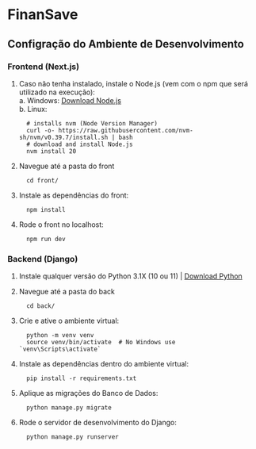 # FinanSave

## Configração do Ambiente de Desenvolvimento

### Frontend (Next.js)

1. Caso não tenha instalado, instale o Node.js (vem com o npm que será utilizado na execução):  
   a. Windows: [Download Node.js](https://nodejs.org/en/download/prebuilt-installer)  
   b. Linux: 
    ```
      # installs nvm (Node Version Manager)
      curl -o- https://raw.githubusercontent.com/nvm-sh/nvm/v0.39.7/install.sh | bash
      # download and install Node.js
      nvm install 20
    ```

2. Navegue até a pasta do front
    ```
      cd front/
    ```

3. Instale as dependências do front:
    ```
      npm install
    ```

4. Rode o front no localhost:
    ```
      npm run dev
    ```

### Backend (Django)

1. Instale qualquer versão do Python 3.1X (10 ou 11) | [Download Python](https://www.python.org/downloads/)

2. Navegue até a pasta do back
    ```
      cd back/
    ```

3. Crie e ative o ambiente virtual:
    ```
      python -m venv venv
      source venv/bin/activate  # No Windows use `venv\Scripts\activate`
    ```

4. Instale as dependências dentro do ambiente virtual:
    ```
      pip install -r requirements.txt
    ```

5. Aplique as migrações do Banco de Dados:
    ```
      python manage.py migrate
    ```

6. Rode o servidor de desenvolvimento do Django:
    ```
      python manage.py runserver
    ```
